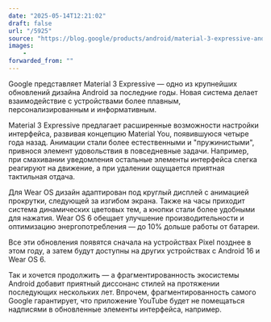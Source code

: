 ```yaml
---
date: "2025-05-14T12:21:02"
draft: false
url: "/5925"
source: "https://blog.google/products/android/material-3-expressive-android-wearos-launch/"
images:
    -
forwarded_from: ""
---
```


Google представляет Material 3 Expressive — одно из крупнейших обновлений дизайна Android за последние годы. Новая система делает взаимодействие с устройствами более плавным, персонализированным и информативным.

Material 3 Expressive предлагает расширенные возможности настройки интерфейса, развивая концепцию Material You, появившуюся четыре года назад. Анимации стали более естественными и "пружинистыми", привнося элемент удовольствия в повседневные задачи. Например, при смахивании уведомления остальные элементы интерфейса слегка реагируют на движение, а при удалении ощущается приятная тактильная отдача.

Для Wear OS дизайн адаптирован под круглый дисплей с анимацией прокрутки, следующей за изгибом экрана. Также на часы приходит система динамических цветовых тем, а кнопки стали более удобными для нажатия. Wear OS 6 обещает улучшение производительности и оптимизацию энергопотребления — до 10% дольше работы от батареи.

Все эти обновления появятся сначала на устройствах Pixel позднее в этом году, а затем будут доступны на других устройствах с Android 16 и Wear OS 6.

Так и хочется продолжить — а фрагментированность экосистемы Android добавит приятный диссонанс стилей на протяжении последующих нескольких лет. Впрочем, фрагментированность самого Google гарантирует, что приложение YouTube будет не помещаться надписями в обновленные элементы интерфейса, например.
